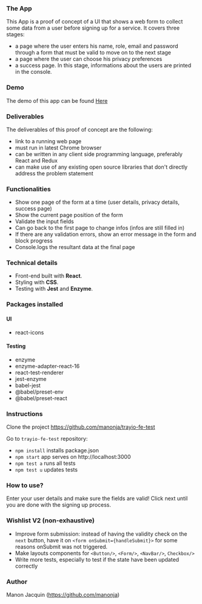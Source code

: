 ### The App
This App is a proof of concept of a UI that shows a web form to collect some data from a user before signing up for a service.
It covers three stages: 
- a page where the user enters his name, role, email and password through a form that must be valid to move on to the next stage
- a page where the user can choose his privacy preferences 
- a success page. In this stage, informations about the users are printed in the console. 

### Demo
The demo of this app can be found [Here](https://www.youtube.com/watch?v=QzSKVSNKPkY&t=8s) 

### Deliverables
The deliverables of this proof of concept are the following:

- link to a running web page
- must run in latest Chrome browser
- can be written in any client side programming language, preferably React and Redux
- can make use of any existing open source libraries that don't directly address the problem statement 

### Functionalities
- Show one page of the form at a time (user details, privacy details, success page)
- Show the current page position of the form
- Validate the input fields
- Can go back to the first page to change infos (infos are still filled in)
- If there are any validation errors, show an error message in the form and block progress
- Console.logs the resultant data at the final page

### Technical details
- Front-end built with **React**.
- Styling with **CSS**.
- Testing with **Jest** and **Enzyme**. 

### Packages installed
#### UI
- react-icons
#### Testing
- enzyme 
- enzyme-adapter-react-16 
- react-test-renderer
- jest-enzyme
- babel-jest
- @babel/preset-env
- @babel/preset-react

### Instructions
Clone the project https://github.com/manonja/trayio-fe-test

Go to `trayio-fe-test` repository:
- `npm install` installs package.json 
- `npm start` app serves on http://localhost:3000
- `npm test a` runs all tests
- `npm test u` updates tests

### How to use?
Enter your user details and make sure the fields are valid! Click next until you are done with the signing up process. 

### Wishlist V2 (non-exhaustive)
- Improve form submission: instead of having the validity check on the `next` button, have it on `<form onSubmit={handleSubmit}>` for some reasons onSubmit was not triggered. 
- Make layouts components for `<Button/>`, `<Form/>`, `<NavBar/>`, `Checkbox/>`
- Write more tests, especially to test if the state have been updated correctly

### Author
Manon Jacquin (https://github.com/manonja)
